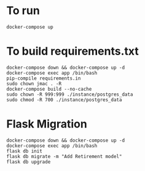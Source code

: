 # To run
```
docker-compose up
```

# To build requirements.txt
```
docker-compose down && docker-compose up -d
docker-compose exec app /bin/bash
pip-compile requirements.in
sudo chown jmac . -R
docker-compose build --no-cache
sudo chown -R 999:999 ./instance/postgres_data
sudo chmod -R 700 ./instance/postgres_data
```

# Flask Migration
```
docker-compose down && docker-compose up -d
docker-compose exec app /bin/bash
flask db init
flask db migrate -m "Add Retirement model"
flask db upgrade
```